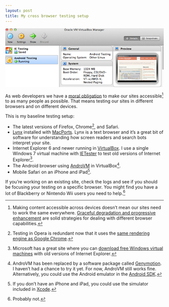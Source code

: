 ```yaml
---
layout: post
title: My cross browser testing setup
---
```

![VirtualBox Screenshot](/blog/images/2013/08/virtualbox.png)

As web developers we have a [moral obligation](http://www.w3.org/WAI/intro/accessibility.php) to make our sites accessible[^accessibility] to as many people as possible. That means testing our sites in different browsers and on different devices. 

This is my baseline testing setup:

* The latest versions of Firefox, Chrome[^Opera], and Safari.
* [Lynx](https://en.wikipedia.org/wiki/Lynx_%28web_browser%29) installed with [MacPorts](http://osxdaily.com/2011/07/26/get-lynx-for-mac-os-x-10-7-lion/). Lynx is a text browser and it’s a great bit of software for understanding how screen readers and search bots interpret your site.
* Internet Explorer 6 and newer running in [VirtualBox](https://www.virtualbox.org/). I use a single Windows 7 virtual machine with [IETester](http://my-debugbar.com/wiki/IETester/HomePage) to test old versions of Internet Explorer[^ms].
* The Android browser using [AndroVM](http://androvm.org/blog/) in VirtualBox[^genymotion].
* Mobile Safari on an iPhone and iPad[^simulator].

If you’re working on an existing site, check the logs and see if you should be focusing your testing on a specific browser. You might find you have a lot of Blackberry or Nintendo Wii users you need to help.[^not]

[^accessibility]: Making content accessible across devices doesn’t mean our sites need to work the same everywhere. [Graceful degradation and progressive enhancement](http://www.sitepoint.com/progressive-enhancement-graceful-degradation-basics/) are solid strategies for dealing with different browser capabilities.

[^Opera]: Testing in Opera is redundant now that it uses the [same rendering engine as Google Chrome](http://gizmodo.com/5993566/google-is-forking-webkit-to-create-a-new-rendering-engine-for-chrome-and-opera).

[^ms]: Microsoft has a great site where you can [download free Windows virtual machines](http://www.modern.ie/) with old versions of Internet Explorer.

[^genymotion]: AndroVM has been replaced by a software package called [Genymotion](https://cloud.genymotion.com). I haven’t had a chance to try it yet. For now, AndroVM still works fine. Alternatively, you could use the Android emulator in the [Android SDK](https://developer.android.com/sdk/index.html).

[^simulator]: If you don’t have an iPhone and iPad, you could use the simulator included in [Xcode](https://developer.apple.com/technologies/tools/).

[^not]: Probably not.